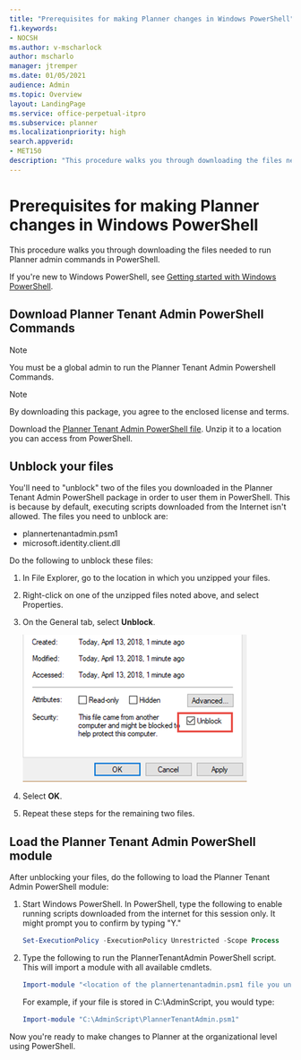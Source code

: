 ```yaml
---
title: "Prerequisites for making Planner changes in Windows PowerShell"
f1.keywords:
- NOCSH
ms.author: v-mscharlock
author: mscharlo
manager: jtremper
ms.date: 01/05/2021
audience: Admin
ms.topic: Overview
layout: LandingPage
ms.service: office-perpetual-itpro
ms.subservice: planner
ms.localizationpriority: high
search.appverid:
- MET150
description: "This procedure walks you through downloading the files needed to run Planner admin commands in PowerShell"
---
```


# Prerequisites for making Planner changes in Windows PowerShell

This procedure walks you through downloading the files needed to run Planner admin commands in PowerShell.

If you're new to Windows PowerShell, see [Getting started with Windows PowerShell](/powershell/scripting/learn/ps101/01-getting-started).

## Download Planner Tenant Admin PowerShell Commands

> [!NOTE]
> You must be a global admin to run the Planner Tenant Admin Powershell Commands.

> [!NOTE]
> By downloading this package, you agree to the enclosed license and terms.

Download the [Planner Tenant Admin PowerShell file](https://download.microsoft.com/download/5/9/0/590552d6-d8d0-4e12-9c55-21738e2c8143/planner-tenant-admin.zip). Unzip it to a location you can access from PowerShell.
## Unblock your files

You'll need to "unblock" two of the files you downloaded in the Planner Tenant Admin PowerShell package in order to user them in PowerShell. This is because by default, executing scripts downloaded from the Internet isn't allowed. The files you need to unblock are:

- plannertenantadmin.psm1
- microsoft.identity.client.dll

Do the following to unblock these files:

1. In File Explorer, go to the location in which you unzipped your files.
2. Right-click on one of the unzipped files noted above, and select Properties.
3. On the General tab, select **Unblock**.

    ![unblock-files.](media/unblock-files.png) 

4. Select **OK**.

5. Repeat these steps for the remaining two files.

## Load the Planner Tenant Admin PowerShell module

After unblocking your files, do the following to load the Planner Tenant Admin PowerShell module:

1. Start Windows PowerShell. In PowerShell, type the following to enable running scripts downloaded from the internet for this session only. It might prompt you to confirm by typing "Y."

   ```PowerShell
   Set-ExecutionPolicy -ExecutionPolicy Unrestricted -Scope Process
   ```

2. Type the following to run the PlannerTenantAdmin PowerShell script. This will import a module with all available cmdlets.

   ```PowerShell
   Import-module "<location of the plannertenantadmin.psm1 file you unzipped>"
   ```

   For example, if your file is stored in C:\AdminScript, you would type:

   ```PowerShell
   Import-module "C:\AdminScript\PlannerTenantAdmin.psm1"
   ```
   
Now you're ready to make changes to Planner at the organizational level using PowerShell.
